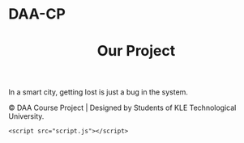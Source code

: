 # DAA-CP
<!DOCTYPE html>
<html lang="en">
<head>
    <meta charset="UTF-8">
    <meta name="viewport" content="width=device-width, initial-scale=1.0">
    <title>Our Project</title>
    <link rel="stylesheet" href="styles.css">
</head>
<body>
    <header>
        <h1>Our Project</h1>
    </header>
    <main>
        <p>In a smart city, getting lost is just a bug in the system.</p>
    </main>
    <footer>
        <p>&copy;  DAA Course Project | Designed by Students of KLE Technological University.</p>
    </footer>

    <script src="script.js"></script>
</body>
</html>
